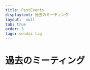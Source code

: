 ```yaml
---
title: PastEvents
displaytext: 過去のミーティング
layout:  null
tab: true
order: 3
tags: sendai-tag
---
```


# 過去のミーティング


